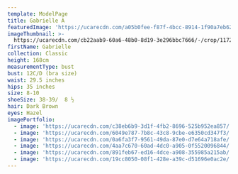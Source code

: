 ```yaml
---
template: ModelPage
title: Gabrielle A
featuredImage: 'https://ucarecdn.com/a05b0fee-f87f-4bcc-8914-1f90a7eb6257/'
imageThumbnail: >-
  https://ucarecdn.com/cb22aab9-60a6-48b0-8d19-3e296bbc7666/-/crop/1172x1280/440,0/-/preview/
firstName: Gabrielle
collection: Classic
height: 168cm
measurementType: bust
bust: 12C/D (bra size)
waist: 29.5 inches
hips: 35 inches
size: 8-10
shoeSize: 38-39/  8 ½
hair: Dark Brown
eyes: Hazel
imagePortfolio:
  - image: 'https://ucarecdn.com/c38eb6b9-3d1f-4fb2-8696-525b952ea857/'
  - image: 'https://ucarecdn.com/6049e787-7b8c-43c8-9cbe-e6350cd347f3/'
  - image: 'https://ucarecdn.com/0a6fa3f7-9561-49da-87e0-d7e64a718afe/'
  - image: 'https://ucarecdn.com/4aa7c670-60ad-4dc0-a905-0f5520096844/'
  - image: 'https://ucarecdn.com/891feb67-ed16-4dce-a908-355985a215ab/'
  - image: 'https://ucarecdn.com/19cc8050-08f1-428e-a39c-d51696e0ac2e/'
---
```


